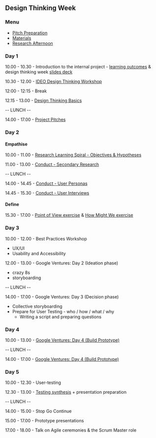 ## Design Thinking Week

### Menu

* [Pitch Preparation](./preparation.md)
* [Materials](./materials.md)
* [Research Afternoon](./research-afternoon.md)

### Day 1

10.00 - 10.30 - Introduction to the internal project - [learning outcomes](../learning-outcomes.md) & design thinking week [slides deck](https://docs.google.com/presentation/d/1CiYH-jdV3OojT3mUITuTBCao6IeZyNkI8xF2G2B6vDA/edit?ts=59a18a95#slide=id.g35f391192_00)

10.30 - 12.00 - [IDEO Design Thinking Workshop](./GiftGiving-Worksheets.pdf)

12:00 - 12:15 - Break

12.15 - 13.00 - [Design Thinking Basics](https://docs.google.com/presentation/d/1URTHmtKcxXUz2figOyczww41j8a1JhA5P18tpN-6CTU/edit?usp=sharing)

-- LUNCH --

14.00 - 17.00 - [Project Pitches](./preparation.md)

### Day 2

#### Empathise
10.00 - 11.00 - [Research Learning Spiral - Objectives & Hypotheses](./research-learning-spiral.md)

11.00 - 13.00 - [Conduct - Secondary Research](./research-learning-spiral.md#secondary-research)

-- LUNCH --

14.00 - 14.45 - [Conduct - User Personas](./research-learning-spiral.md#user-personas)

14.45 - 15.30 - [Conduct - User Interviews](./research-learning-spiral.md#surveying)

#### Define

15.30 - 17.00 - [Point of View exercise](./define-exercises.md#point-of-view) & [How Might We exercise](./define-exercises.md#how-might-we)

### Day 3

10.00 - 12.00 - Best Practices Workshop

- UX/UI
- Usability and Accessibility

12.00 - 13.00 - Google Ventures: Day 2 (Ideation phase)

- crazy 8s
- storyboarding

-- LUNCH --

14.00 - 17.00 - Google Ventures: Day 3 (Decision phase)

- Collective storyboarding
- Prepare for User Testing - who / how / what / why
  - Writing a script and preparing questions

### Day 4

10.00 - 13.00 - [Google Ventures: Day 4 (Build Prototype)](./google-ventures-day-4.md)

-- LUNCH --

14.00 - 17.00 - [Google Ventures: Day 4 (Build Prototype)](./google-ventures-day-4.md)

### Day 5
10.00 - 12.30 - User-testing

12.30 - 13.00 - [Testing synthesis](./research-learning-spiral.md#synthesis) + presentation preparation

-- LUNCH --

14.00 - 15.00 - Stop Go Continue

15.00 - 17.00 - Prototype presentations

17.00 - 18.00 - Talk on Agile ceremonies & the Scrum Master role
